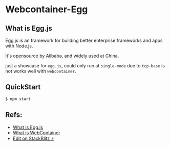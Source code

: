 # Webcontainer-Egg

## What is Egg.js

Egg.js is an framework for building better enterprise frameworks and apps with Node.js.

It's opensource by Alibaba, and widely used at China.

just a showcase for `egg.js`, could only run at `single-mode` due to `tcp-base` is not works well with `webcontainer`.

## QuickStart

```bash
$ npm start
```

## Refs:

- [What is Egg.js](https://eggjs.org/)
- [What is WebContainer](https://blog.stackblitz.com/posts/introducing-webcontainers/)
- [Edit on StackBlitz ⚡️](https://stackblitz.com/edit/stackblitz-starters-utis3b?file=webcontainer-egg)
 

